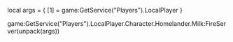 local args = {
    [1] = game:GetService("Players").LocalPlayer
}

game:GetService("Players").LocalPlayer.Character.Homelander.Milk:FireServer(unpack(args))
